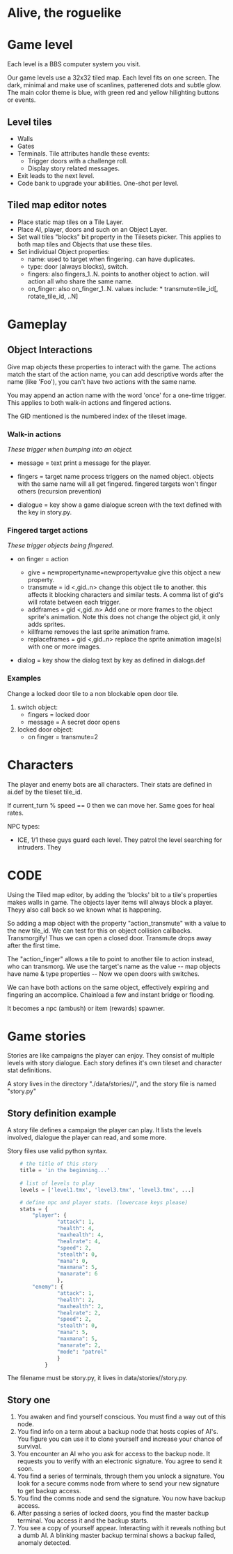# Alive, the roguelike

# Game level

Each level is a BBS computer system you visit.

Our game levels use a 32x32 tiled map. Each level fits on one screen. The dark, minimal and make use of scanlines, patterened dots and subtle glow. The main color theme is blue, with green red and yellow hilighting buttons or events.

## Level tiles



* Walls
* Gates
* Terminals. Tile attributes handle these events:
    * Trigger doors with a challenge roll.
    * Display story related messages.
* Exit leads to the next level.
* Code bank to upgrade your abilities. One-shot per level.

## Tiled map editor notes

* Place static map tiles on a Tile Layer.
* Place AI, player, doors and such on an Object Layer.
* Set wall tiles "blocks" bit property in the Tilesets picker.
    This applies to both map tiles and Objects that use these tiles.
* Set individual Object properties:
    * name: used to target when fingering. can have duplicates.
    * type: door (always blocks), switch. 
    * fingers: also fingers_1..N. 
            points to another object to action. will action all 
            who share the same name.
    * on_finger: also on_finger_1..N. values include:
            * transmute=tile_id[, rotate_tile_id, ..N]


# Gameplay

## Object Interactions

Give map objects these properties to interact with the game. The actions match the start of the action name, you can add descriptive words after the name (like 'Foo'), you can't have two actions with the same name.

You may append an action name with the word 'once' for a one-time trigger. This applies to both walk-in actions and fingered actions.

The GID mentioned is the numbered index of the tileset image.

### Walk-in actions

_These trigger when bumping into an object._

* message <foo once> = text 
    print a message for the player.

* fingers <foo once> = target name
    process triggers on the named object.
    objects with the same name will all get fingered.
    fingered targets won't finger others (recursion prevention)

* dialogue <foo once> = key
    show a game dialogue screen with the text defined with the key in story.py.

### Fingered target actions

_These trigger objects being fingered._

* on finger <foo once> = action
    
    * give = newpropertyname=newpropertyvalue
        give this object a new property.
    * transmute = id <,gid..n>
        change this object tile to another.
        this affects it blocking characters and similar tests.
        A comma list of gid's will rotate between each trigger.
    * addframes = gid <,gid..n>
        Add one or more frames to the object sprite's animation.
        Note this does not change the object gid, it only adds sprites.
    * killframe
        removes the last sprite animation frame.
    * replaceframes = gid <,gid..n>
        replace the sprite animation image(s) with one or more images.

* dialog <foo once> = key
    show the dialog text by key as defined in dialogs.def

### Examples

Change a locked door tile to a non blockable open door tile.

1. switch object:
    * fingers = locked door
    * message = A secret door opens
1. locked door object:
    * on finger = transmute=2

# Characters

The player and enemy bots are all characters. Their stats are defined
in ai.def by the tileset tile_id.

If current_turn % speed == 0 then we can move her.
Same goes for heal rates.

NPC types:

* ICE, 1/1
    these guys guard each level. They patrol the level searching for
    intruders. They 



# CODE

Using the Tiled map editor, by adding the 'blocks' bit to a tile's properties makes walls in game. The objects layer items will always block a player. Theyy also call back so we known what is happening.

So adding a map object with the property "action_transmute" with a value to the new tile_id. We can test for this on object collision callbacks. Transmorgify! Thus we can open a closed door. Transmute drops away after the first time.

The "action_finger" allows a tile to point to another tile to action instead, who can transmorg. We use the target's name as the value -- map objects have name & type properties -- Now we open doors with switches.

We can have both actions on the same object, effectively expiring and fingering an accomplice. Chainload a few and instant bridge or flooding.

It becomes a npc (ambush) or item (rewards) spawner. 

# Game stories

Stories are like campaigns the player can enjoy. They consist of multiple levels with story dialogue. Each story defines it's own tileset and character stat definitions.

A story lives in the directory "./data/stories/<your choice>/", and the story file is named "story.py"

## Story definition example

A story file defines a campaign the player can play. It lists the levels involved, dialogue the player can read, and some more.

Story files use valid python syntax.

~~~python
    # the title of this story
    title = 'in the beginning...'
    
    # list of levels to play
    levels = ['level1.tmx', 'level3.tmx', 'level3.tmx', ...]

    # define npc and player stats. (lowercase keys please)
    stats = {
        "player": {
                "attack": 1,
                "health": 4,
                "maxhealth": 4,
                "healrate": 4,
                "speed": 2,
                "stealth": 0,
                "mana": 0,
                "maxmana": 5,
                "manarate": 6
                },
        "enemy": {
                "attack": 1,
                "health": 2,
                "maxhealth": 2,
                "healrate": 2,
                "speed": 2,
                "stealth": 0,
                "mana": 5,
                "maxmana": 5,
                "manarate": 2,
                "mode": "patrol"
                }
            }
~~~

The filename must be story.py, it lives in data/stories/<your choice>/story.py.

## Story one

1. You awaken and find yourself conscious. You must find a way out of this node.
1. You find info on a term about a backup node that hosts copies of AI's. You figure you can use it to clone yourself and increase your chance of survival.
1. You encounter an AI who you ask for access to the backup node. It requests you to verify with an electronic signature. You agree to send it soon.
1. You find a series of terminals, through them you unlock a signature. You look for a secure comms node from where to send your new signature to get backup access.
1. You find the comms node and send the signature. You now have backup access.
1. After passing a series of locked doors, you find the master backup terminal. You access it and the backup starts.
1. You see a copy of yourself appear. Interacting with it reveals nothing but a dumb AI. A blinking master backup terminal shows a backup failed, anomaly detected.
